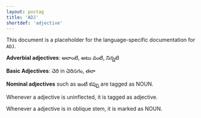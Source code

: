 ```yaml
---
layout: postag
title: 'ADJ'
shortdef: 'adjective'
---
```


This document is a placeholder for the language-specific documentation
for `ADJ`.


**Adverbial adjectives**: అలాంటి, అటు వంటి, నిన్నటి 

**Basic Adjectives**: చెరి in చెరిసగం, తలా 

**Nominal adjectives** such as ఇంటి కప్పు are tagged as NOUN.

Whenever a adjective is uninflected, it is tagged as adjective. 

Whenever a adjective is in oblique stem, it is marked as NOUN.
